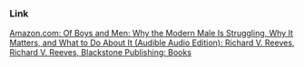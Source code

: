 ### Link
[Amazon.com: Of Boys and Men: Why the Modern Male Is Struggling, Why It Matters, and What to Do About It (Audible Audio Edition): Richard V. Reeves, Richard V. Reeves, Blackstone Publishing: Books](https://www.amazon.com/Boys-Men-Modern-Struggling-Matters/dp/B0B5FLB5X3/ref=sr_1_1?crid=3OUUN1Y86FC2V&dib=eyJ2IjoiMSJ9.rNG2UOu3j8luhh-9MDHiKlTM8F-R0FwRuHK3u0l9rwvafiGBiMDjiZPvpHIhfKTPplpwj18EmMNVjnyk-nxA3VOCR1D7RpG7RBc4XLcmtuPUkRHqmRIeLBblG7IflrjwYI46e63o4AILv0GFWP6LxWTKyuA1xnojJb45qugO2Z9bZxb_43Q_sa2wr3lOevplzstfa6pLzK93GV-u2gp6CMBtW0ycyXFRRiQo4GbGZds.Pru7lNIe58HuDmbEbaES__XVq5wMvhY5xNdBxUpILcE&dib_tag=se&keywords=of+the+boys+and+men&qid=1737967530&sprefix=of+the+boys+and+m%2Caps%2C497&sr=8-1)
